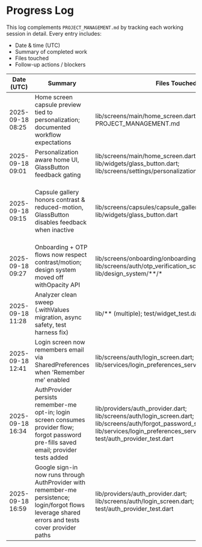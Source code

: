 # Progress Log

This log complements `PROJECT_MANAGEMENT.md` by tracking each working session in detail. Every entry includes:
- Date & time (UTC)
- Summary of completed work
- Files touched
- Follow-up actions / blockers

| Date (UTC) | Summary | Files Touched | Follow-up |
| --- | --- | --- | --- |
| 2025-09-18 08:25 | Home screen capsule preview tied to personalization; documented workflow expectations | lib/screens/main/home_screen.dart, PROJECT_MANAGEMENT.md | Replace remaining withOpacity usages; baseline commit + CI follow-up |
| 2025-09-18 09:01 | Personalization aware home UI, GlassButton feedback gating | lib/screens/main/home_screen.dart; lib/widgets/glass_button.dart; lib/screens/settings/personalization_settings_screen.dart | Extend preference hooks to remaining flows; audit high-contrast assets |
| 2025-09-18 09:15 | Capsule gallery honors contrast & reduced-motion, GlassButton disables feedback when inactive | lib/screens/capsules/capsule_gallery_screen.dart; lib/widgets/glass_button.dart | Extend personalization theming across onboarding/OTP visuals; replace remaining withOpacity usages repo-wide |
| 2025-09-18 09:27 | Onboarding + OTP flows now respect contrast/motion; design system moved off withOpacity API | lib/screens/onboarding/onboarding_screen.dart; lib/screens/auth/otp_verification_screen.dart; lib/design_system/**/* | Sweep remaining theme files for withOpacity; re-theme additional surfaces |
| 2025-09-18 11:28 | Analyzer clean sweep (.withValues migration, async safety, test harness fix) | lib/** (multiple); test/widget_test.dart | Continue functional polish on wardrobe panel interactions; prep for commit |
| 2025-09-18 12:41 | Login screen now remembers email via SharedPreferences when 'Remember me' enabled | lib/screens/auth/login_screen.dart; lib/services/login_preferences_service.dart | Extend credential storage to register/onboarding flows |
| 2025-09-18 16:34 | AuthProvider persists remember-me opt-in; login screen consumes provider flow; forgot password pre-fills saved email; provider tests added | lib/providers/auth_provider.dart; lib/screens/auth/login_screen.dart; lib/screens/auth/forgot_password_screen.dart; lib/services/login_preferences_service.dart; test/auth_provider_test.dart | Extend preferences to onboarding/profile setup; unify social login through provider |
| 2025-09-18 16:59 | Google sign-in now runs through AuthProvider with remember-me persistence; login/forgot flows leverage shared errors and tests cover provider paths | lib/providers/auth_provider.dart; lib/screens/auth/login_screen.dart; test/auth_provider_test.dart | Wire remaining screens to provider-backed analytics + Apple sign-in |

